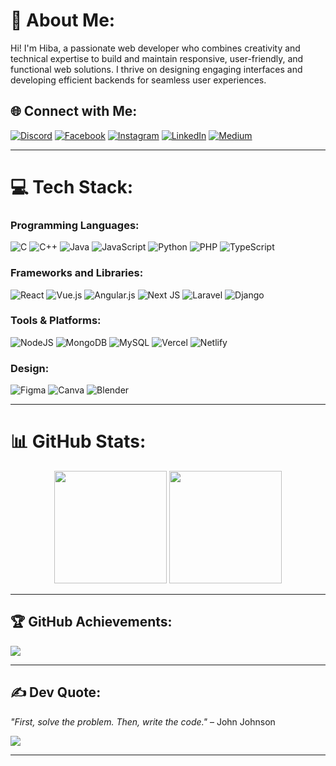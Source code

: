 # 💫 About Me:  
Hi! I'm Hiba, a passionate web developer who combines creativity and technical expertise to build and maintain responsive, user-friendly, and functional web solutions. I thrive on designing engaging interfaces and developing efficient backends for seamless user experiences.

## 🌐 Connect with Me:  
[![Discord](https://img.shields.io/badge/Discord-%237289DA.svg?logo=discord&logoColor=white)](https://discord.gg/hiiiba) [![Facebook](https://img.shields.io/badge/Facebook-%231877F2.svg?logo=Facebook&logoColor=white)](https://facebook.com/LuCy) [![Instagram](https://img.shields.io/badge/Instagram-%23E4405F.svg?logo=Instagram&logoColor=white)](https://instagram.com/candy_hiba) [![LinkedIn](https://img.shields.io/badge/LinkedIn-%230077B5.svg?logo=linkedin&logoColor=white)](https://linkedin.com/in/hiba-warti-676132335) [![Medium](https://img.shields.io/badge/Medium-12100E?logo=medium&logoColor=white)](https://medium.com/@@wartihiba)  

---

# 💻 Tech Stack:  

### Programming Languages:  
![C](https://img.shields.io/badge/c-%2300599C.svg?style=for-the-badge&logo=c&logoColor=white) ![C++](https://img.shields.io/badge/c++-%2300599C.svg?style=for-the-badge&logo=c%2B%2B&logoColor=white) ![Java](https://img.shields.io/badge/java-%23ED8B00.svg?style=for-the-badge&logo=openjdk&logoColor=white) ![JavaScript](https://img.shields.io/badge/javascript-%23323330.svg?style=for-the-badge&logo=javascript&logoColor=%23F7DF1E) ![Python](https://img.shields.io/badge/python-3670A0?style=for-the-badge&logo=python&logoColor=ffdd54) ![PHP](https://img.shields.io/badge/php-%23777BB4.svg?style=for-the-badge&logo=php&logoColor=white) ![TypeScript](https://img.shields.io/badge/typescript-%23007ACC.svg?style=for-the-badge&logo=typescript&logoColor=white)  

### Frameworks and Libraries:  
![React](https://img.shields.io/badge/react-%2320232a.svg?style=for-the-badge&logo=react&logoColor=%2361DAFB) ![Vue.js](https://img.shields.io/badge/vue.js-%2335495e.svg?style=for-the-badge&logo=vuedotjs&logoColor=%234FC08D) ![Angular.js](https://img.shields.io/badge/angular.js-%23E23237.svg?style=for-the-badge&logo=angularjs&logoColor=white) ![Next JS](https://img.shields.io/badge/Next-black?style=for-the-badge&logo=next.js&logoColor=white) ![Laravel](https://img.shields.io/badge/laravel-%23FF2D20.svg?style=for-the-badge&logo=laravel&logoColor=white) ![Django](https://img.shields.io/badge/django-%23092E20.svg?style=for-the-badge&logo=django&logoColor=white)  

### Tools & Platforms:  
![NodeJS](https://img.shields.io/badge/node.js-6DA55F?style=for-the-badge&logo=node.js&logoColor=white) ![MongoDB](https://img.shields.io/badge/MongoDB-%234ea94b.svg?style=for-the-badge&logo=mongodb&logoColor=white) ![MySQL](https://img.shields.io/badge/mysql-4479A1.svg?style=for-the-badge&logo=mysql&logoColor=white) ![Vercel](https://img.shields.io/badge/vercel-%23000000.svg?style=for-the-badge&logo=vercel&logoColor=white) ![Netlify](https://img.shields.io/badge/netlify-%23000000.svg?style=for-the-badge&logo=netlify&logoColor=#00C7B7)  

### Design:  
![Figma](https://img.shields.io/badge/figma-%23F24E1E.svg?style=for-the-badge&logo=figma&logoColor=white) ![Canva](https://img.shields.io/badge/Canva-%2300C4CC.svg?style=for-the-badge&logo=Canva&logoColor=white) ![Blender](https://img.shields.io/badge/blender-%23F5792A.svg?style=for-the-badge&logo=blender&logoColor=white)  

---

# 📊 GitHub Stats:  
<div align="center">  
<img src="https://github-readme-stats.vercel.app/api?username=HibaWarti&theme=dark&hide_border=false&include_all_commits=false&count_private=false" height="180px"/>  
<img src="https://github-readme-streak-stats.herokuapp.com/?user=HibaWarti&theme=dark&hide_border=false" height="180px"/>  
</div>  

---

## 🏆 GitHub Achievements:  
![](https://github-profile-trophy.vercel.app/?username=HibaWarti&theme=transparent&no-frame=true&no-bg=true&margin-w=4)

---

## ✍️ Dev Quote:  
_"First, solve the problem. Then, write the code."_ – John Johnson  

![](https://visitcount.itsvg.in/api?id=wartihiba&label=Profile%20Views&color=10&icon=0&pretty=true)

---
